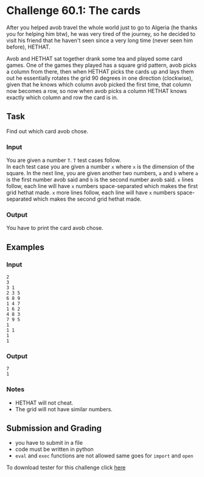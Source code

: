 # Challenge 60.1: The cards

After you helped avob travel the whole world just to go to Algeria (he thanks you for helping him btw), he was very tired of the journey, so he decided to visit his friend that he haven't seen since a very long time (never seen him before), HETHAT.

Avob and HETHAT sat together drank some tea and played some card games. One of the games they played has a square grid pattern, avob picks a column from there, then when HETHAT picks the cards up and lays them out he essentially rotates the grid 90 degrees in one direction (clockwise), given that he knows which column avob picked the first time, that column now becomes a row, so now when avob picks a column HETHAT knows exactly which column and row the card is in.

## Task

Find out which card avob chose.

### Input

You are given a number `T`. `T` test cases follow.  
In each test case you are given a number `x` where `x` is the dimension of the square. In the next line, you are given another two numbers, `a` and `b` where `a` is the first number avob said and `b` is the second number avob said. `x` lines follow, each line will have `x` numbers space-separated which makes the first grid hethat made. `x` more lines follow, each line will have `x` numbers space-separated which makes the second grid hethat made. 

### Output

You have to print the card avob chose.

## Examples

### Input
```
2
3
3 1
2 3 5
6 8 9
1 4 7
1 6 2
4 8 3
7 9 5
1
1 1
1
1
```

### Output
```
7
1
```

### Notes

- HETHAT will not cheat.
- The grid will not have similar numbers.

## Submission and Grading 

- you have to submit in a file
- code must be written in python
- `eval` and `exec` functions are not allowed same goes for `import` and `open`

To download tester for this challenge click [here](https://downgit.github.io/#/home?url=https://github.com/Pomroka/TWT_Challenges_Tester/tree/main/PreviousChallenges/Challenge_60_1)
